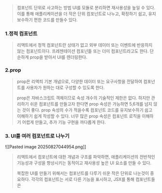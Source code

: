 >  컴포넌트 단위로 사고하는 방법
>  UI를 모듈로 분리하면 재사용성을 높일 수 있다. 이를 통해 애플리케이션을 더 작은 단위 컴포넌트로 나누고, 확정하기 쉽고, 유지보수하기 편한 코드를 만들수 있다.

### 1.정적 컴포넌트

>  리액트에서 정적 컴포넌트란 상태가 없고 외부 데이터 또는 이벤트에 반응하지 않는 컴포넌트이다. 프레젠테이션 컴포넌틑 또는 더미 컴포넌트라고도 한다. 단순하게 prop을 받아서 UI를 렌더링한다.

### 2.prop

> prop은 리액틔 기본 개념으로, 다양한 데이터 또는 요구사항을 전달하여 컴포넌트를 사용자가 원하는 대로 구성할 수 있도록 한다.
> 
> prop은 자바스크립트 객체이므로 속성 개수의 기술적인 제한은 없다. 하지만 관리하기 쉬운 컴포넌트를 만들고자 한다면 prop 속성은 가능하면 5,6개를 넘지 않는 것이 좋다. prop 속성의 수가 적을수록 컴포넌트 코드를 유지보수하기 쉽고 이해하기 쉽게 작성할 수 있다. 너무 많은 prop 속성은 컴포넌트 로직을 이해하기 어렵게 만들고, 추가 기능 구현을 까다롭게 한다.

### 3. UI를 여러 컴포넌트로 나누기

![[Pasted image 20250827044954.png]]

> 리액트에서 컴포넌트에 대한 개념과 구조를 파악하면, 애플리케이션의 전반적인 기능성과 구성을 향상시키는 동적이고 재사용성 높은 UI 요소를 만들 수 있다.
> 
> 복잡한 UI를 만들기 위해서는 컴포넌트를 다루기 쉬운 작은 단위로 나눈것이 중요하다.
> 각각의 컴포넌트는 서로 다른 기능을 표시하고, JSX를 통해 컴포넌트들은